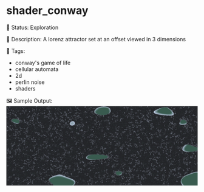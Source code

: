 # shader_conway

🧪 Status: Exploration

📎 Description: A lorenz attractor set at an offset viewed in 3 dimensions

🎨 Tags: 
- conway's game of life
- cellular automata
- 2d
- perlin noise 
- shaders

🖼️ Sample Output:  
<img src="mySketch1692727590082.webp" alt="shader_conway Sample Output" width="800" />
